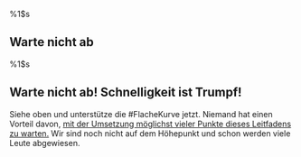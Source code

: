 %1$s
## Warte nicht ab

%1$s
## Warte nicht ab! Schnelligkeit ist Trumpf!

Siehe oben und unterstütze die \#FlacheKurve jetzt. Niemand hat einen Vorteil davon, [mit der Umsetzung möglichst vieler Punkte dieses Leitfadens zu warten.](https://twitter.com/TomBossert/status/1236399377087959041) Wir sind noch nicht auf dem Höhepunkt und schon werden viele Leute abgewiesen.
